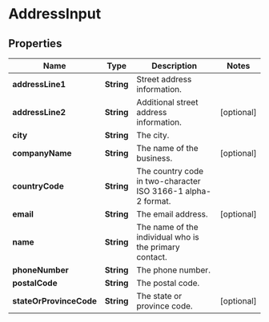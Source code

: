 # AddressInput

## Properties
Name | Type | Description | Notes
------------ | ------------- | ------------- | -------------
**addressLine1** | **String** | Street address information. | 
**addressLine2** | **String** | Additional street address information. |  [optional]
**city** | **String** | The city. | 
**companyName** | **String** | The name of the business. |  [optional]
**countryCode** | **String** | The country code in two-character ISO 3166-1 alpha-2 format. | 
**email** | **String** | The email address. |  [optional]
**name** | **String** | The name of the individual who is the primary contact. | 
**phoneNumber** | **String** | The phone number. | 
**postalCode** | **String** | The postal code. | 
**stateOrProvinceCode** | **String** | The state or province code. |  [optional]
